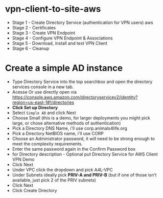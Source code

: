 # vpn-client-to-site-aws

- Stage 1 - Create Directory Service (authentication for VPN users) aws
- Stage 2 - Certificates
- Stage 3 - Create VPN Endpoint
- Stage 4 - Configure VPN Endpoint & Associations
- Stage 5 - Download, install and test VPN Client
- Stage 6 - Cleanup

# Create a simple AD instance

* Type Directory Service into the top searchbox and open the directory services console in a new tab.
* Acesse Or use directly open via https://console.aws.amazon.com/directoryservicev2/identity?region=us-east-1#!/directories
* **Click Set up Directory**
* Select `Simple AD` and click Next
* Choose Small (this is a demo, for larger deployments you might pick large, or chose alternative methods of authentication)
* Pick a Directory DNS Name, i'll use corp.animals4life.org
* Pick a Directory NetBIOS name, i'll use CORP
* Choose an Administrator password, it will need to be strong enough to meet the complexity requirements.
* Enter the same password again in the Confirm Password box
* for Directory description - Optional put Directory Service for AWS Client VPN Demo
* Click Next
* Under VPC click the dropdown and pick A4L-VPC
* Under Subnets ideally pick **PRIV-A and PRIV-B** (but if one of those isn't available, just pick 2 of the PRIV subnets)
* Click Next
* Click Create Directory

